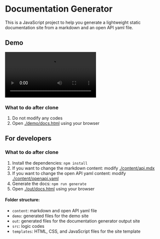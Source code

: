# Documentation Generator
This is a JavaScript project to help you generate a lightweight static documentation site from a markdown and an open API yaml file.

## Demo
![](./demo/demo.mov)

### What to do after clone
1. Do not modify any codes
2. Open [./demo/docs.html](./demo/docs.html) using your browser

## For developers
### What to do after clone
1. Install the dependencies: `npm install`
2. If you want to change the markdown content: modify [./content/api.mdx](./content/api.mdx)
3. If you want to change the open API yaml content: modify [./content/openapi.yaml](./content/openapi.yaml)
4. Generate the docs: `npm run generate`
5. Open [./out/docs.html](./out/docs.html) using your browser

#### Folder structure:
* `content`: markdown and open API yaml file
* `demo`: generated files for the demo site
* `out`: generated files for the documentation generator output site
* `src`: logic codes
* `templates`: HTML, CSS, and JavaScript files for the site template